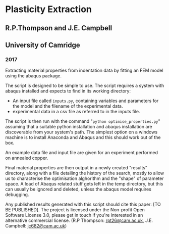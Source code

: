 # Plasticity Extraction

## R.P.Thompson and J.E. Campbell
## University of Camridge
### 2017

Extracting material properties from indentation data by fitting an FEM model using the abaqus package.

The script is designed to be simple to use. The script requires a system with abaqus installed and expects to find in its working directory:
* An input file called `inputs.py`, containing variables and parameters for the model and the filename of the experimental data.
* experimental data in a csv file as referred to in the inputs file.

The script is then run with the command "`python optimise_properties.py`" assuming that a suitable python installation and abaqus installation are discoverable from your system's path. The simplest option on a windows machine is to install Anaconda and Abaqus and this should work out of the box.

An example data file and input file are given for an experiment performed on annealed copper.

Final material properties are then output in a newly created "results" directory, along with a file detailing the history of the search, mostly to allow us to characterise the optimisation alghorithm and the "shape" of parameter space. A load of Abaqus related stuff gets left in the temp directory, but this can usually be ignored and deleted, unless the abaqus model requires debugging.

Any published results generated with this script should cite this paper: [TO BE PUBLISHED]. The project is licensed under the Non-profit Open Software License 3.0, please get in touch if you're interested in an alternative commercial license. (R.P Thompson: rpt26@cam.ac.uk, J.E. Campbell: jc682@cam.ac.uk)
